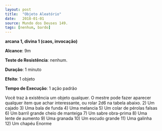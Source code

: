 ```yaml
---
layout: post
title:  "Objeto Aleatório"
date:   2018-01-01
source: Mundo dos Deuses 149.
tags: [nenhum, bardo]
---
```


**arcana 1, divina 1 (caos, invocação)**

**Alcance**: 9m

**Teste de Resistência**: nenhum.

**Duração**: 1 minuto

**Efeito**: 1 objeto

**Tempo de Execução**: 1 ação padrão

Você traz à existência um objeto qualquer. O mestre pode fazer aparecer qualquer item que achar interessante, ou rolar 2d6 na tabela abaixo.
2) Um cajado 3) Uma bala de funda 4) Uma melancia 5) Um colar de pérolas falsas 6) Um barril grande cheio de manteiga 7) Um sabre obra-prima 8) Uma lente de aumento 9) Uma granada 10) Um escudo grande 11) Uma galinha 12) Um chapéu Enorme
